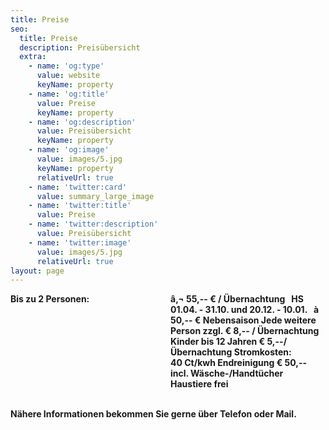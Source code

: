```yaml
---
title: Preise
seo:
  title: Preise
  description: Preisübersicht
  extra:
    - name: 'og:type'
      value: website
      keyName: property
    - name: 'og:title'
      value: Preise
      keyName: property
    - name: 'og:description'
      value: Preisübersicht
      keyName: property
    - name: 'og:image'
      value: images/5.jpg
      keyName: property
      relativeUrl: true
    - name: 'twitter:card'
      value: summary_large_image
    - name: 'twitter:title'
      value: Preise
    - name: 'twitter:description'
      value: Preisübersicht
    - name: 'twitter:image'
      value: images/5.jpg
      relativeUrl: true
layout: page
---
```

<div style="display: grid; grid-template-columns: 1fr 1fr; grid-gap: .5rem;">
<span><strong>Bis zu 2 Personen:</span>
<span>â‚¬ 55,-- € / Übernachtung</span>
<span>&nbsp;</span>
<span>HS 01.04. - 31.10. und 20.12. - 10.01.</span>
<span>&nbsp;</span>
<span>à 50,-- € Nebensaison</span>
<span><strong>Jede weitere Person</span>
<span>zzgl. € 8,-- / Übernachtung</span>
<span>Kinder bis 12 Jahren </span>
<span>€ 5,--/Übernachtung</span>
<span>Stromkosten:</span>
<span>40 Ct/kwh</span>
<span>Endreinigung</span>
<span>€ 50,-- incl. Wäsche-/Handtücher</span>
<span>Haustiere</span>
<span>frei</span>
</div>
<br>
<p>Nähere Informationen bekommen Sie gerne über Telefon oder Mail.</p>
